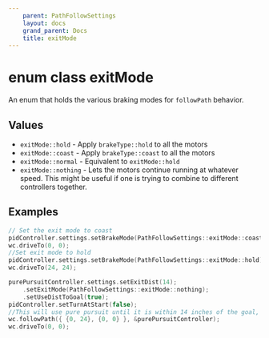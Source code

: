 ```yaml
---
    parent: PathFollowSettings
    layout: docs
    grand_parent: Docs
    title: exitMode
---
```

# enum class exitMode
An enum that holds the various braking modes for `followPath` behavior.

## Values
- `exitMode::hold` - Apply `brakeType::hold` to all the motors
- `exitMode::coast` - Apply `brakeType::coast` to all the motors
- `exitMode::normal` - Equivalent to `exitMode::hold`
- `exitMode::nothing` - Lets the motors continue running at whatever speed. This might be useful if one is trying to combine to different controllers together.

## Examples
```cpp
// Set the exit mode to coast
pidController.settings.setBrakeMode(PathFollowSettings::exitMode::coast);
wc.driveTo(0, 0);
//Set exit mode to hold
pidController.settings.setBrakeMode(PathFollowSettings::exitMode::hold);
wc.driveTo(24, 24);

purePursuitController.settings.setExitDist(14);
    .setExitMode(PathFollowSettings::exitMode::nothing);
    .setUseDistToGoal(true);
pidController.setTurnAtStart(false);
//This will use pure pursuit until it is within 14 inches of the goal, then it will use the PID controller
wc.followPath({ {0, 24}, {0, 0} }, &purePursuitController);
wc.driveTo(0, 0);
```
